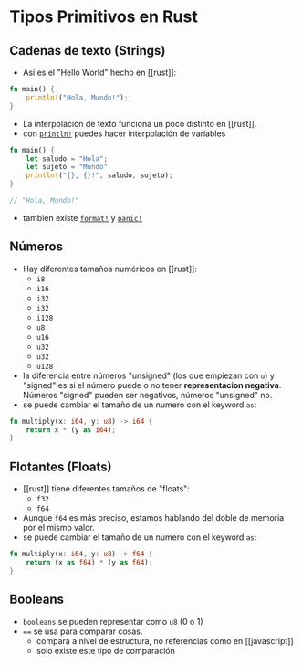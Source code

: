 # Tipos Primitivos en Rust

## Cadenas de texto (Strings)

- Así es el "Hello World" hecho en [[rust]]:

```rust
fn main() {
    println!("Hola, Mundo!");
}
```

- La interpolación de texto funciona un poco distinto en [[rust]].
- con [`println!`](https://doc.rust-lang.org/stable/std/macro.println.html) puedes hacer interpolación de variables

```rust
fn main() {
    let saludo = "Hola";
    let sujeto = "Mundo"
    println!("{}, {}!", saludo, sujeto);
}

// "Hola, Mundo!"
```

- tambien existe [`format!`](https://doc.rust-lang.org/stable/std/macro.format.html) y [`panic!`](https://doc.rust-lang.org/stable/std/panic/index.html)

## Números

- Hay diferentes tamaños numéricos en [[rust]]:
  - `i8`
  - `i16`
  - `i32`
  - `i32`
  - `i128`
  - `u8`
  - `u16`
  - `u32`
  - `u32`
  - `u128`
- la diferencia entre números "unsigned" (los que empiezan con `u`) y "signed" es si el número puede o no tener **representacion negativa**. Números "signed" pueden ser negativos, números "unsigned" no.
- se puede cambiar el tamaño de un numero con el keyword `as`:

```rust
fn multiply(x: i64, y: u8) -> i64 {
    return x * (y as i64);
}
```

## Flotantes (Floats)

- [[rust]] tiene diferentes tamaños de "floats":
  - `f32`
  - `f64`
- Aunque `f64` es más preciso, estamos hablando del doble de memoria por el mismo valor.
- se puede cambiar el tamaño de un numero con el keyword `as`:

```rust
fn multiply(x: i64, y: u8) -> f64 {
    return (x as f64) * (y as f64);
}
```

## Booleans

- `booleans` se pueden representar como `u8` (0 o 1)
- `==` se usa para comparar cosas.
  - compara a nivel de estructura, no referencias como en [[javascript]]
  - solo existe este tipo de comparación
